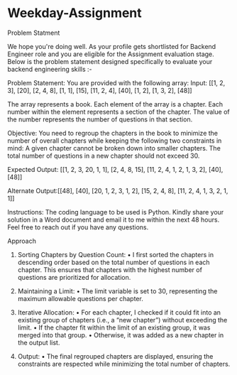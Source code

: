 # Weekday-Assignment

Problem Statment

We hope you're doing well. As your profile gets shortlisted for Backend Engineer role and you are eligible for the Assignment evaluation stage.
Below is the problem statement designed specifically to evaluate your backend engineering skills :-


Problem Statement: You are provided with the following array:
Input: [[1, 2, 3], [20], [2, 4, 8], [1, 1], [15], [11, 2, 4], [40], [1, 2], [1, 3, 2], [48]]

The array represents a book. Each element of the array is a chapter.
Each number within the element represents a section of the chapter.
The value of the number represents the number of questions in that section.


Objective: You need to regroup the chapters in the book to minimize the number of overall chapters while keeping the following two constraints in mind:
A given chapter cannot be broken down into smaller chapters.
The total number of questions in a new chapter should not exceed 30.


Expected Output: [[1, 2, 3, 20, 1, 1], [2, 4, 8, 15], [11, 2, 4, 1, 2, 1, 3, 2], [40], [48]]

Alternate Output:[[48], [40], [20, 1, 2, 3, 1, 2], [15, 2, 4, 8], [11, 2, 4, 1, 3, 2, 1, 1]]

Instructions:
The coding language to be used is Python.
Kindly share your solution in a Word document and email it to me within the next 48 hours.
Feel free to reach out if you have any questions.





Approach

1.	Sorting Chapters by Question Count:
•	I first sorted the chapters in descending order based on the total number of questions in each chapter. This ensures that chapters with the highest number of questions are prioritized for allocation.

2.	Maintaining a Limit:
•	The limit variable is set to 30, representing the maximum allowable questions per chapter.

3.	Iterative Allocation:
•	For each chapter, I checked if it could fit into an existing group of chapters (i.e., a “new chapter”) without exceeding the limit.
•	If the chapter fit within the limit of an existing group, it was merged into that group.
•	Otherwise, it was added as a new chapter in the output list.

4.	Output:
•	The final regrouped chapters are displayed, ensuring the constraints are respected while minimizing the total number of chapters.


